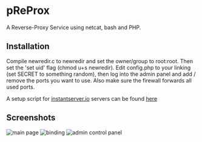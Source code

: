 pReProx
=======

A Reverse-Proxy Service using netcat, bash and PHP.

Installation
------------
Compile newredir.c to newredir and set the owner/group to root:root. Then set the 'set uid' flag (chmod u+s newredir).
Edit config.php to your linking (set SECRET to something random), then log into the admin panel and add / remove the ports you want to use.
Also make sure the firewall forwards all used ports.

A setup script for [instantserver.io](http://instantserver.io) servers can be found [here](http://pastebin.com/raw.php?i=wVc0Yami)

Screenshots
-----------
![main page](http://i.imgur.com/fzsLJgh.png)
![binding](http://i.imgur.com/0qE6K0m.png)
![admin control panel](http://i.imgur.com/i6jxXwz.png)
